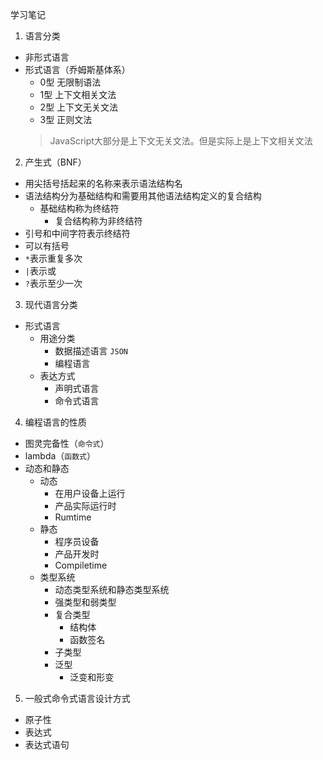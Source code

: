 学习笔记

1. 语言分类
  - 非形式语言
  - 形式语言（乔姆斯基体系）
    - 0型 无限制语法
    - 1型 上下文相关文法
    - 2型 上下文无关文法
    - 3型 正则文法
    > JavaScript大部分是上下文无关文法。但是实际上是上下文相关文法
2. 产生式（BNF）
  - 用尖括号括起来的名称来表示语法结构名
  - 语法结构分为基础结构和需要用其他语法结构定义的复合结构
    - 基础结构称为终结符
	  - 复合结构称为非终结符
  - 引号和中间字符表示终结符
  - 可以有括号
  - `*`表示重复多次
  - `|`表示或
  - `?`表示至少一次
3. 现代语言分类
  - 形式语言
    - 用途分类
      - 数据描述语言 `JSON`
      - 编程语言
    - 表达方式
      - 声明式语言
      - 命令式语言
4. 编程语言的性质
  - 图灵完备性（`命令式`）
  - lambda（`函数式`）
  - 动态和静态
    - 动态
      - 在用户设备上运行
      - 产品实际运行时
      - Rumtime
    - 静态
      - 程序员设备
      - 产品开发时
      - Compiletime
    - 类型系统
      - 动态类型系统和静态类型系统
      - 强类型和弱类型
      - 复合类型
        - 结构体
        - 函数签名
      - 子类型
      - 泛型
        - 泛变和形变
5. 一般式命令式语言设计方式
  - 原子性
  - 表达式
  - 表达式语句

